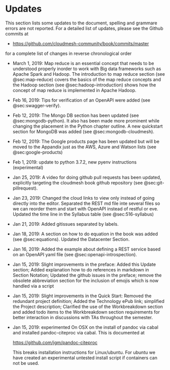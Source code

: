 # Updates

This section lists some updates to the document, spelling and grammare
errors are not reported. For a detailed list of updates, please see
the Github commits at

* <https://github.com/cloudmesh-community/book/commits/master>

for a complete list of changes in reverse chronological order

* March 1, 2019: Map reduce is an essential concept that needs to be
  understood properly inorder to work with Big data frameworks such
  as Apache Spark and Hadoop. The introduction to map reduce section
  (see @sec:map-reduce) covers the basics of the map reduce concepts 
  and the Hadoop section (see @sec:hadoop-introduction) shows how the
  concept of map reduce is implemented in Apache Hadoop.

* Feb 16, 2019: Tips for verification of an OpenAPI were added (see
  @sec:swagger-verify).

* Feb 12, 2019: The Mongo DB section has been updated (see
  @sec:mongodb-python). It also has been made more prominent while
  changing the placement in the Python chapter outline.  A new
  quickstart section for MongoDB was added (see
  @sec:mongodb-cloudmesh).

* Feb 12, 2019: The Google products page has been updated but will be
  moved to the Appandix just as the AWS, Azure and Watson lists (see
  @sec:google-products)

* Feb 1, 2019: update to python 3.7.2, new pyenv instructions (experimental)

* Jan 25, 2019: A video for doing github pull requests has been
  updated, explicitly targeting the cloudmesh book github repository
  (see @sec:git-pillrequest).

* Jan 23, 2019: Changed the cloud links to view only instead of going
  directly into the editor. Separated the REST md file inte several
  files so we can reorder them and start with OpenAPI instead of
  restful or eve. Updated the time line in the Syllabus table (see
  @sec:516-syllabus)

* Jan 21, 2019: Added gitissues separated by labels.

* Jan 18, 2019: A section on how to do equation in the book was added
  (see @sec:equations). Updated the Datacenter Section.

* Jan 16, 2019: Added the example about defining a REST service based
  on an OpenAPI yaml file (see @sec:openapi-introspection).

* Jan 15, 2019: Slight improvements in the preface:   Added this Update
  section; Added explanation how to do
  references in markdown in Section Notation; Updated the github issues
  in the preface; remove the obsolete abbreviation section for the
  inclusion of emojis which is now handled via a script

* Jan 15, 2019: Slight improvements in the Quick Start:
  Removed the redundant project definition; Added the
  Technology ePub link; simplified the Project description; Clarified
  the use of the Workbreakdown section and added todo items to the
  Workbreakdown section requirements for better
  interaction in discussions with TAs throughout the semester.

* Jan 15, 2019: experimented On OSX on the install of pandoc via cabal
  and installed pandoc-citeproc via cabal. This is documented at

  <https://github.com/jgm/pandoc-citeproc>

  This breaks installation instructions for Linux/ubuntu. For ubuntu we
  have created an experimental untested install script if containers
  can not be used.


